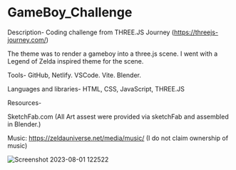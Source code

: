 # GameBoy_Challenge

Description- 
Coding challenge from THREE.JS Journey (https://threejs-journey.com/)

The theme was to render a gameboy into a three.js scene. I went with a Legend of Zelda inspired theme for the scene. 

Tools- GitHub, Netlify. VSCode. Vite. Blender.

Languages and libraries- HTML, CSS, JavaScript, THREE.JS

Resources- 

SketchFab.com
(All Art assest were provided via sketchFab and assembled in Blender.)

Music: https://zeldauniverse.net/media/music/
(I do not claim ownership of music) 



![Screenshot 2023-08-01 122522](https://github.com/AllDeus/GameBoy_Challenge/assets/87239985/d4cc9b69-2a0c-40ca-a108-93d50c6b8580)
